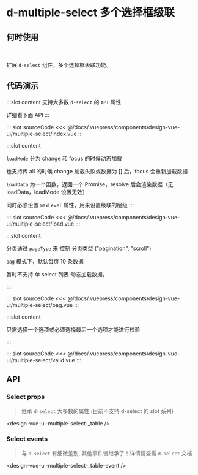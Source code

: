 # d-multiple-select 多个选择框级联

## 何时使用

<br/>

扩展 `d-select` 组件，多个选择框级联功能。

## 代码演示

<box single>
<tag text="基本">
<design-vue-ui-multiple-select-index />

:::slot content
支持大多数 `d-select` 的 `API` 属性

详细看下面 API
:::

::: slot sourceCode
<<< @/docs/.vuepress/components/design-vue-ui/multiple-select/index.vue
:::

</tag>

<tag text="动态加载">
<design-vue-ui-multiple-select-load />

:::slot content

`loadMode` 分为 change 和 focus 的时候动态加载

也支持传 all 的时候 change 加载失败或数据为 [] 后，focus 会重新加载数据

`loadData` 为一个函数，返回一个 Promise，resolve 后会渲染数据（无 loadData，loadMode 设置无效）

同时必须设置 `maxLevel` 属性，用来设置级联的层级
:::

::: slot sourceCode
<<< @/docs/.vuepress/components/design-vue-ui/multiple-select/load.vue
:::

</tag>

<tag text="分页">
<design-vue-ui-multiple-select-pag />

:::slot content

分页通过 `pageType` 来 控制 分页类型 ("pagination", "scroll")

`pag` 模式下，默认每页 10 条数据

暂时不支持 单 select 列表 动态加载数据。

:::

::: slot sourceCode
<<< @/docs/.vuepress/components/design-vue-ui/multiple-select/pag.vue
:::

</tag>

<tag text="校验">
<design-vue-ui-multiple-select-valid />

:::slot content

只需选择一个选项或必须选择最后一个选项才能进行校验

:::

::: slot sourceCode
<<< @/docs/.vuepress/components/design-vue-ui/multiple-select/valid.vue
:::

</tag>

</box>

## API

### Select props

> 继承 `d-select` 大多数的属性,(目前不支持 d-select 的 slot 系列)

<design-vue-ui-multiple-select-_table />

### Select events

> 与 `d-select` 有细微差别, 其他事件皆继承了！详情请查看 `d-select` 文档

<design-vue-ui-multiple-select-_table-event />